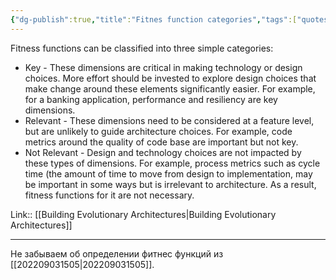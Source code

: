 ```yaml
---
{"dg-publish":true,"title":"Fitnes function categories","tags":["quotes"],"date":"2022-09-03T15:14:03+03:00","permalink":"/quotes/202209031514/","dgHomeLink":false,"dgPassFrontmatter":true}
---
```



Fitness functions can be classified into three simple categories:
- Key - These dimensions are critical in making technology or design choices. More effort should be invested to explore design choices that make change around these elements significantly easier. For example, for a banking application, performance and resiliency are key dimensions.
- Relevant - These dimensions need to be considered at a feature level, but are unlikely to guide architecture choices. For example, code metrics around the quality of code base are important but not key.
- Not Relevant - Design and technology choices are not impacted by these types of dimensions. For example, process metrics such as cycle time (the amount of time to move from design to implementation, may be important in some ways but is irrelevant to architecture. As a result, fitness functions for it are not necessary.

Link:: [[Building Evolutionary Architectures|Building Evolutionary Architectures]]

---

Не забываем об определении фитнес функций из [[202209031505|202209031505]].
